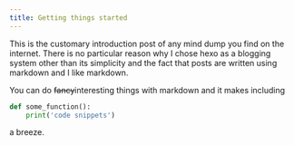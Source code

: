 ```yaml
---
title: Getting things started
---
```

This is the customary introduction post of any mind dump you find on the internet. There is no particular reason why I chose hexo as a blogging system other than its simplicity and the fact that posts are written using markdown and I like markdown.

You can do ~~fancy~~interesting things with markdown and it makes including
```python
def some_function():
    print('code snippets')
```
a breeze.